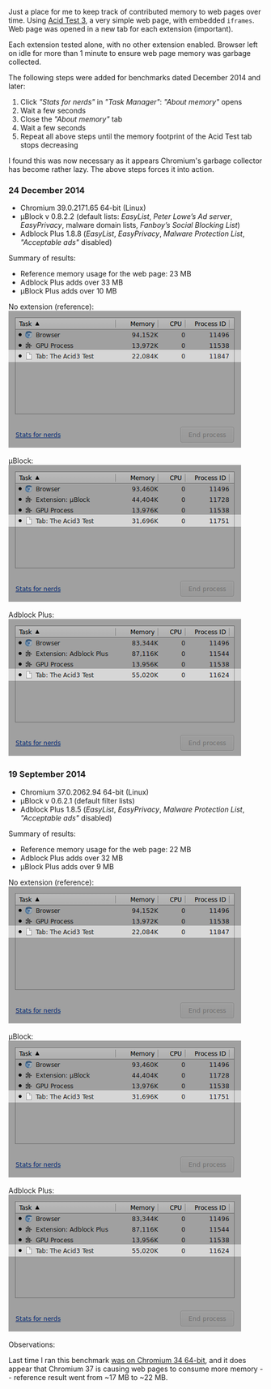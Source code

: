 Just a place for me to keep track of contributed memory to web pages over time. Using [Acid Test 3](http://acid3.acidtests.org/), a very simple web page, with embedded `iframes`. Web page was opened in a new tab for each extension (important).

Each extension tested alone, with no other extension enabled.  Browser left on idle for more than 1 minute to ensure web page memory was garbage collected.

The following steps were added for benchmarks dated December 2014 and later:

1. Click _"Stats for nerds"_ in _"Task Manager"_: _"About memory"_ opens
1. Wait a few seconds
1. Close the _"About memory"_ tab
1. Wait a few seconds
1. Repeat all above steps until the memory footprint of the Acid Test tab stops decreasing

I found this was now necessary as it appears Chromium's garbage collector has become rather lazy. The above steps forces it into action.

### 24 December 2014

- Chromium 39.0.2171.65 64-bit (Linux)
- µBlock v 0.8.2.2 (default lists: _EasyList_, _Peter Lowe’s Ad server_, _EasyPrivacy_, malware domain lists, _Fanboy’s Social Blocking List‎_)
- Adblock Plus 1.8.8 (_EasyList_, _EasyPrivacy_, _Malware Protection List_, _"Acceptable ads"_ disabled)

Summary of results:
- Reference memory usage for the web page: 23 MB
- Adblock Plus adds over 33 MB
- µBlock Plus adds over 10 MB

No extension (reference):<br>
![no extension](https://raw.githubusercontent.com/gorhill/uBlock/master/doc/benchmarks/mem-usage-in-page-20140919-none.png)

µBlock:<br>
![µBlock](https://raw.githubusercontent.com/gorhill/uBlock/master/doc/benchmarks/mem-usage-in-page-20140919-ublock.png)

Adblock Plus:<br>
![Adblock Plus](https://raw.githubusercontent.com/gorhill/uBlock/master/doc/benchmarks/mem-usage-in-page-20140919-abp.png)

### 19 September 2014

- Chromium 37.0.2062.94 64-bit (Linux)
- µBlock v 0.6.2.1 (default filter lists)
- Adblock Plus 1.8.5 (_EasyList_, _EasyPrivacy_, _Malware Protection List_, _"Acceptable ads"_ disabled)

Summary of results:
- Reference memory usage for the web page: 22 MB
- Adblock Plus adds over 32 MB
- µBlock Plus adds over 9 MB

No extension (reference):<br>
![no extension](https://raw.githubusercontent.com/gorhill/uBlock/master/doc/benchmarks/mem-usage-in-page-20140919-none.png)

µBlock:<br>
![µBlock](https://raw.githubusercontent.com/gorhill/uBlock/master/doc/benchmarks/mem-usage-in-page-20140919-ublock.png)

Adblock Plus:<br>
![Adblock Plus](https://raw.githubusercontent.com/gorhill/uBlock/master/doc/benchmarks/mem-usage-in-page-20140919-abp.png)

Observations:

Last time I ran this benchmark [was on Chromium 34 64-bit](https://github.com/gorhill/uBlock/wiki/%C2%B5Block-vs.-ABP:-efficiency-compared#added-memory-footprint-to-web-pages), and it does appear that Chromium 37 is causing web pages to consume more memory -- reference result went from ~17 MB to ~22 MB.